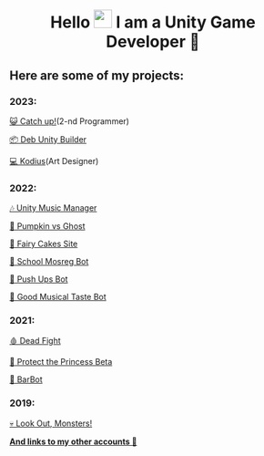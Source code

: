<h1 align="center">Hello <img src="https://github.com/blackcater/blackcater/raw/main/images/Hi.gif" height="32"/> I am a <b>Unity Game Developer</b> 🎲</h1>

## Here are some of my projects:
### 2023:
[😺 Catch up!](https://akan123.itch.io/catch-up)(2-nd Programmer)

[📦 Deb Unity Builder](https://github.com/ValterGames-Coder/Deb-Unity-Builder)

[💻 Kodius](https://masterigr.ru/csmaker2/)(Art Designer)

### 2022:
[🎶 Unity Music Manager](https://github.com/ValterGames-Coder/Unity-Music-Manager)

[🎃 Pumpkin vs Ghost](https://valter_games.itch.io/pumpkin-vs-ghost)

[🎂 Fairy Cakes Site](https://fairycakeskira.github.io)

[🤖 School Mosreg Bot](https://t.me/school_msoreg_bot)

[🤖 Push Ups Bot](https://t.me/PushUps_V_and_K_bot)

[🤖 Good Musical Taste Bot](https://t.me/GoodMusicalTaste_bot)

### 2021:
[🩸 Dead Fight](https://valter_games.itch.io/dead-fight)

[👑 Protect the Princess Beta](https://valter-games.itch.io/protect-the-princess)

[🤖 BarBot](https://github.com/ValterGames-Coder/Barbot)

### 2019:
[💀 Look Out, Monsters!](https://valter-games.itch.io/look-out-monsters)


[**And links to my other accounts 🌈**](https://linktr.ee/ValterGames)


